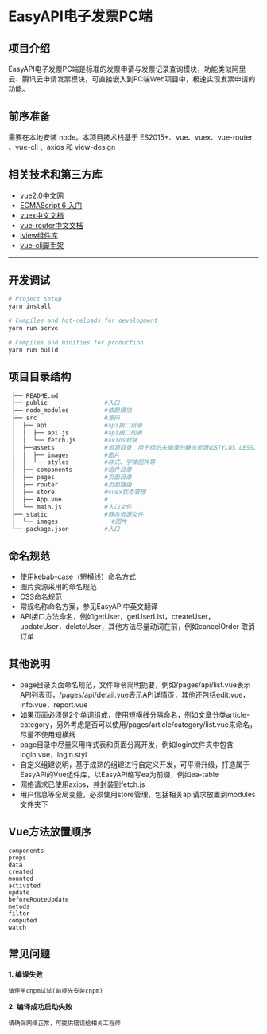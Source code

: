 # EasyAPI电子发票PC端

## 项目介绍
EasyAPI电子发票PC端是标准的发票申请与发票记录查询模块，功能类似阿里云、腾讯云申请发票模块，可直接嵌入到PC端Web项目中，极速实现发票申请的功能。
## 前序准备
需要在本地安装 node。本项目技术栈基于 ES2015+、vue、vuex、vue-router 、vue-cli 、axios 和 view-design
## 相关技术和第三方库

* [vue2.0中文网](https://vuefe.cn/v2/guide/)
* [ECMAScript 6 入门](http://es6.ruanyifeng.com/)
* [vuex中文文档](https://vuex.vuejs.org/zh-cn/)
* [vue-router中文文档](https://router.vuejs.org/zh-cn/)
* [iview组件库](https://www.iviewui.com/)
* [vue-cli脚手架](https://github.com/vuejs/vue-cli)

---

## 开发调试

``` bash
# Project setup
yarn install

# Compiles and hot-reloads for development
yarn run serve

# Compiles and minifies for production
yarn run build

```

## 项目目录结构

``` bash
 ├── README.md
 ├── public                #入口
 ├── node_modules          #依赖模块
 ├── src                   #源码
 │  ├── api                #api接口目录
 │  │  ├── api.js          #api接口列表
 │  │  └── fetch.js        #axios封装
 │  ├──assets              #资源目录，用于组织未编译的静态资源如STYLUS LESS、SASS 或 JavaScript
 │  │  ├── images          #图片
 │  │  └── styles          #样式、字体图片等
 │  ├── components         #组件目录
 │  ├── pages              #页面目录  
 │  ├── router             #页面路由  
 │  ├── store              #vuex状态管理
 │  ├── App.vue            #  
 │  └── main.js            #入口文件  
 ├── static                #静态资源文件
 │  └── images               #图片
 └── package.json          #入口 

```


## 命名规范

* 使用kebab-case（短横线）命名方式
* 图片资源采用的命名规范
* CSS命名规范
* 常规名称命名方案，参见EasyAPI中英文翻译
* API接口方法命名，例如getUser，getUserList，createUser，updateUser，deleteUser，其他方法尽量动词在前，例如cancelOrder 取消订单

## 其他说明

* page目录页面命名规范，文件命令简明扼要，例如/pages/api/list.vue表示API列表页，/pages/api/detail.vue表示API详情页，其他还包括edit.vue，info.vue，report.vue
* 如果页面必须是2个单词组成，使用短横线分隔命名，例如文章分类article-category，另外考虑是否可以使用/pages/article/category/list.vue来命名，尽量不使用短横线
* page目录中尽量采用样式表和页面分离开发，例如login文件夹中包含login.vue，login.styl
* 自定义组建说明，基于成熟的组建进行自定义开发，可平滑升级，打造属于EasyAPI的Vue组件库，以EasyAPI缩写ea为前缀，例如ea-table
* 网络请求已使用axios，并封装到fetch.js
* 用户信息等全局变量，必须使用store管理，包括相关api请求放置到modules文件夹下

## Vue方法放置顺序
    components
    props
    data
    created
    mounted
    activited
    update
    beforeRouteUpdate
    metods
    filter
    computed
    watch

## 常见问题


**1. 编译失败**

	请使用cnpm试试(前提先安装cnpm)

**2. 编译成功启动失败**

	请确保网络正常，可提供错误给相关工程师
